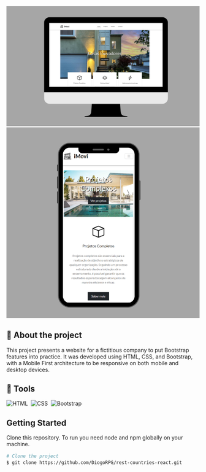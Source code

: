 ![Logo da Minha Empresa](./assets/prototypes/desktop_img1.png)
![Logo da Minha Empresa](./assets/prototypes/mobile.png)

## 🚨 About the project

This project presents a website for a fictitious company to put Bootstrap features into practice. It was developed using HTML, CSS, and Bootstrap, with a Mobile First architecture to be responsive on both mobile and desktop devices.

## 🔨 Tools

![HTML](https://img.shields.io/badge/HTML5-E34F26?style=for-the-badge&logo=html5&logoColor=white)&nbsp;
![CSS](https://img.shields.io/badge/CSS3-1572B6?style=for-the-badge&logo=css3&logoColor=white)&nbsp;
![Bootstrap](https://img.shields.io/badge/Bootstrap-563D7C?style=for-the-badge&logo=bootstrap&logoColor=white)&nbsp;

## Getting Started

Clone this repository. To run you need node and npm globally on your machine.

```bash
# Clone the project
$ git clone https://github.com/DiogoRPG/rest-countries-react.git
```
